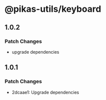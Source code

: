 # @pikas-utils/keyboard

## 1.0.2

### Patch Changes

- upgrade dependencies

## 1.0.1

### Patch Changes

- 2dcaae1: Upgrade dependencies
